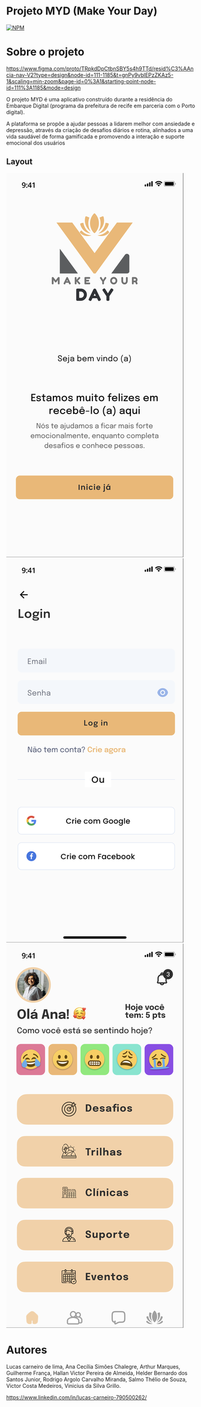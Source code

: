 # Projeto MYD (Make Your Day)

[![NPM](https://img.shields.io/npm/l/react)](https://github.com/LucasCarneiros/Projeto-Myd/blob/main/LICENSE) 

# Sobre o projeto

https://www.figma.com/proto/TRpkdDpCtbnSBY5s4h9TTd/resid%C3%AAncia-nav-V2?type=design&node-id=111-1185&t=gnPy9vblEPzZKAz5-1&scaling=min-zoom&page-id=0%3A1&starting-point-node-id=111%3A1185&mode=design

O projeto MYD é uma aplicativo construído durante a residência do  Embarque Digital (programa da prefeitura de recife em parceria com o Porto digital).

A plataforma se propõe a ajudar pessoas a lidarem melhor com ansiedade e depressão, através da criação de desafios diários e rotina, alinhados a uma vida saudável de forma gamificada e promovendo a interação e suporte emocional dos usuários

## Layout 
![Mobile 1](assets/IMG_9500.PNG) ![Mobile 2](assets/IMG_9501.PNG) ![Mobile 3](assets/IMG_9502.PNG)
  

# Autores

Lucas carneiro de lima, Ana Cecília Simões Chalegre, Arthur Marques, Guilherme França, Hallan Victor Pereira de Almeida, Helder Bernardo dos Santos Junior, Rodrigo Argolo Carvalho Miranda, Salmo Thélio de Souza, Victor Costa Medeiros, Vinicius da Silva Grillo.


https://www.linkedin.com/in/lucas-carneiro-790500262/

 
